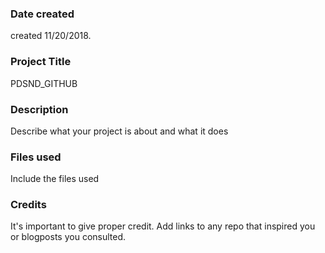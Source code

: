 ### Date created
created 11/20/2018.

### Project Title
PDSND_GITHUB

### Description
Describe what your project is about and what it does

### Files used
Include the files used

### Credits
It's important to give proper credit. Add links to any repo that inspired you or blogposts you consulted.


